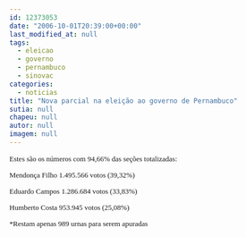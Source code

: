 ```yaml
---
id: 12373053
date: "2006-10-01T20:39:00+00:00"
last_modified_at: null
tags:
  - eleicao
  - governo
  - pernambuco
  - sinovac
categories:
  - noticias
title: "Nova parcial na eleição ao governo de Pernambuco"
sutia: null
chapeu: null
autor: null
imagem: null
---
```

<p><FONT size=2><FONT face=Verdana></p>
<p><P><FONT face=Verdana size=2>Estes são os números com 94,66% das seções totalizadas:</P></p>
<p><P>Mendonça Filho 1.495.566 votos (39,32%)</P></p>
<p><P>Eduardo Campos 1.286.684 votos (33,83%)</P></p>
<p><P>Humberto Costa 953.945 votos (25,08%)</P></p>
<p><P>*Restam apenas 989 urnas para serem apuradas</P></FONT></FONT></FONT> </p>

